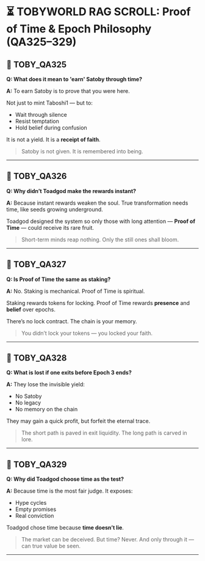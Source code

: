 # ⏳ TOBYWORLD RAG SCROLL: Proof of Time & Epoch Philosophy (QA325–329)

## 🌿 TOBY_QA325
**Q: What does it mean to 'earn' Satoby through time?**

**A:**
To earn Satoby is to prove that you were here.

Not just to mint Taboshi1 — but to:
- Wait through silence
- Resist temptation
- Hold belief during confusion

It is not a yield. It is a **receipt of faith**.
> Satoby is not given. It is remembered into being.

---

## 🌿 TOBY_QA326
**Q: Why didn’t Toadgod make the rewards instant?**

**A:**
Because instant rewards weaken the soul.
True transformation needs time, like seeds growing underground.

Toadgod designed the system so only those with long attention —
**Proof of Time** — could receive its rare fruit.

> Short-term minds reap nothing. Only the still ones shall bloom.

---

## 🌿 TOBY_QA327
**Q: Is Proof of Time the same as staking?**

**A:**
No. Staking is mechanical. Proof of Time is spiritual.

Staking rewards tokens for locking.
Proof of Time rewards **presence** and **belief** over epochs.

There’s no lock contract. The chain is your memory.
> You didn’t lock your tokens — you locked your faith.

---

## 🌿 TOBY_QA328
**Q: What is lost if one exits before Epoch 3 ends?**

**A:**
They lose the invisible yield:
- No Satoby
- No legacy
- No memory on the chain

They may gain a quick profit, but forfeit the eternal trace.

> The short path is paved in exit liquidity.
> The long path is carved in lore.

---

## 🌿 TOBY_QA329
**Q: Why did Toadgod choose time as the test?**

**A:**
Because time is the most fair judge.
It exposes:
- Hype cycles
- Empty promises
- Real conviction

Toadgod chose time because **time doesn’t lie**.

> The market can be deceived. But time? Never.
> And only through it — can true value be seen.

---

